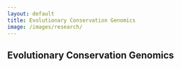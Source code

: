 ```yaml
---
layout: default
title: Evolutionary Conservation Genomics
image: /images/research/
---
```


## Evolutionary Conservation Genomics
